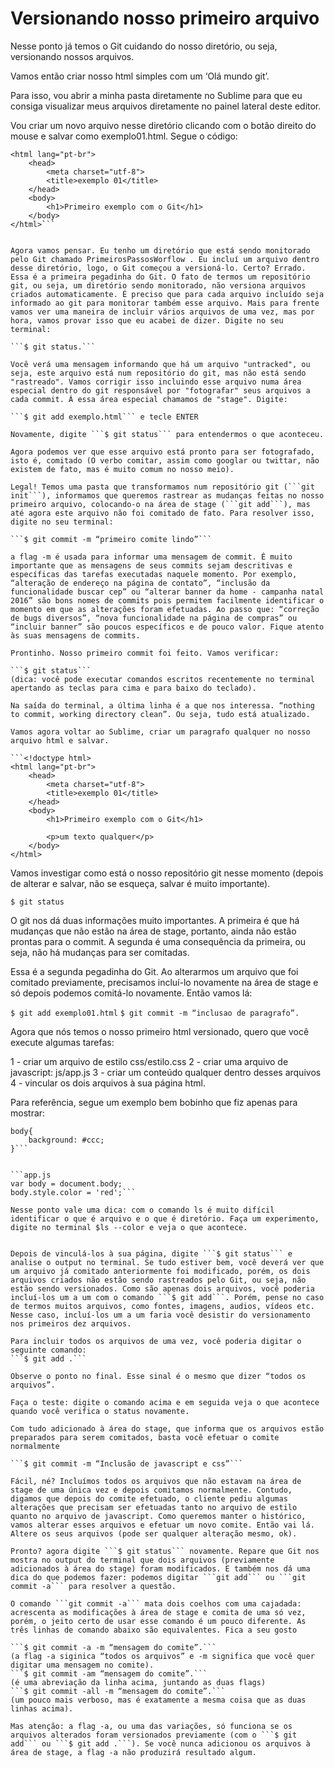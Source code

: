 # Versionando nosso primeiro arquivo

Nesse ponto já temos o Git cuidando do nosso diretório, ou seja, versionando nossos arquivos. 

Vamos então criar nosso html simples com um ‘Olá mundo git’.

Para isso, vou abrir a minha pasta diretamente no Sublime para que eu consiga visualizar meus arquivos diretamente no painel lateral deste editor.

Vou criar um novo arquivo nesse diretório clicando com o botão direito do mouse e salvar como exemplo01.html. Segue o código:

```<!doctype html>
<html lang="pt-br">
	<head>
		<meta charset="utf-8">
		<title>exemplo 01</title>
	</head>
	<body>
		<h1>Primeiro exemplo com o Git</h1>
	</body>
</html>```


Agora vamos pensar. Eu tenho um diretório que está sendo monitorado pelo Git chamado PrimeirosPassosWorflow . Eu incluí um arquivo dentro desse diretório, logo, o Git começou a versioná-lo. Certo? Errado. Essa é a primeira pegadinha do Git. O fato de termos um repositório git, ou seja, um diretório sendo monitorado, não versiona arquivos criados automaticamente. É preciso que para cada arquivo incluído seja informado ao git para monitorar também esse arquivo. Mais para frente vamos ver uma maneira de incluir vários arquivos de uma vez, mas por hora, vamos provar isso que eu acabei de dizer. Digite no seu terminal:

```$ git status.```

Você verá uma mensagem informando que há um arquivo "untracked", ou seja, este arquivo está num repositório do git, mas não está sendo "rastreado". Vamos corrigir isso incluindo esse arquivo numa área especial dentro do git responsável por "fotografar" seus arquivos a cada commit. Á essa área especial chamamos de "stage". Digite:

```$ git add exemplo.html``` e tecle ENTER

Novamente, digite ```$ git status``` para entendermos o que aconteceu.

Agora podemos ver que esse arquivo está pronto para ser fotografado, isto é, comitado (O verbo comitar, assim como googlar ou twittar, não existem de fato, mas é muito comum no nosso meio).

Legal! Temos uma pasta que transformamos num repositório git (```git init```), informamos que queremos rastrear as mudanças feitas no nosso primeiro arquivo, colocando-o na área de stage (```git add```), mas até agora este arquivo não foi comitado de fato. Para resolver isso, digite no seu terminal:

```$ git commit -m “primeiro comite lindo”```

a flag -m é usada para informar uma mensagem de commit. É muito importante que as mensagens de seus commits sejam descritivas e específicas das tarefas executadas naquele momento. Por exemplo, “alteração de endereço na página de contato”, “inclusão da funcionalidade buscar cep” ou “alterar banner da home - campanha natal 2016” são bons nomes de commits pois permitem facilmente identificar o momento em que as alterações foram efetuadas. Ao passo que: “correção de bugs diversos”, “nova funcionalidade na página de compras” ou “incluir banner” são poucos específicos e de pouco valor. Fique atento às suas mensagens de commits. 
 
Prontinho. Nosso primeiro commit foi feito. Vamos verificar: 

```$ git status``` 
(dica: você pode executar comandos escritos recentemente no terminal apertando as teclas para cima e para baixo do teclado).

Na saída do terminal, a última linha é a que nos interessa. “nothing to commit, working directory clean”. Ou seja, tudo está atualizado.

Vamos agora voltar ao Sublime, criar um paragrafo qualquer no nosso arquivo html e salvar. 

```<!doctype html>
<html lang="pt-br">
	<head>
		<meta charset="utf-8">
		<title>exemplo 01</title>
	</head>
	<body>
		<h1>Primeiro exemplo com o Git</h1>

		<p>um texto qualquer</p>
	</body>
</html>
```


Vamos investigar como está o nosso repositório git nesse momento (depois de alterar e salvar, não se esqueça, salvar é muito importante).

```$ git status```

O git nos dá duas informações muito importantes. A primeira é que há mudanças que não estão na área de stage, portanto, ainda não estão prontas para o commit. A segunda é uma consequência da primeira, ou seja, não há mudanças para ser comitadas.

Essa é a segunda pegadinha do Git. Ao alterarmos um arquivo que foi comitado previamente, precisamos incluí-lo novamente na área de stage e só depois podemos comitá-lo novamente. Então vamos lá:

```$ git add exemplo01.html```
```$ git commit -m “inclusao de paragrafo”.```


Agora que nós temos o nosso primeiro html versionado, quero que você execute algumas tarefas:

1 - criar um arquivo de estilo css/estilo.css
2 - criar uma arquivo de javascript: js/app.js
3 - criar um conteúdo qualquer dentro desses arquivos
4 - vincular os dois arquivos à sua página html.

Para referência, segue um exemplo bem bobinho que fiz apenas para mostrar:

```estilo.css:
body{
	background: #ccc;
}```


```app.js
var body = document.body;
body.style.color = 'red';```

Nesse ponto vale uma dica: com o comando ls é muito difícil identificar o que é arquivo e o que é diretório. Faça um experimento, digite no terminal $ls --color e veja o que acontece.


Depois de vinculá-los à sua página, digite ```$ git status``` e analise o output no terminal. Se tudo estiver bem, você deverá ver que um arquivo já comitado anteriormente foi modificado, porém, os dois arquivos criados não estão sendo rastreados pelo Git, ou seja, não estão sendo versionados. Como são apenas dois arquivos, você poderia incluí-los um a um com o comando ```$ git add```. Porém, pense no caso de termos muitos arquivos, como fontes, imagens, audios, vídeos etc. Nesse caso, incluí-los um a um faria você desistir do versionamento nos primeiros dez arquivos. 

Para incluir todos os arquivos de uma vez, você poderia digitar o seguinte comando:
```$ git add .```

Observe o ponto no final. Esse sinal é o mesmo que dizer “todos os arquivos”.

Faça o teste: digite o comando acima e em seguida veja o que acontece quando você verifica o status novamente.

Com tudo adicionado à área do stage, que informa que os arquivos estão preparados para serem comitados, basta você efetuar o comite normalmente

```$ git commit -m “Inclusão de javascript e css”```

Fácil, né? Incluímos todos os arquivos que não estavam na área de stage de uma única vez e depois comitamos normalmente. Contudo, digamos que depois do comite efetuado, o cliente pediu algumas alterações que precisam ser efetuadas tanto no arquivo de estilo quanto no arquivo de javascript. Como queremos manter o histórico, vamos alterar esses arquivos e efetuar um novo comite. Então vai lá. Altere os seus arquivos (pode ser qualquer alteração mesmo, ok).

Pronto? agora digite ```$ git status``` novamente. Repare que Git nos mostra no output do terminal que dois arquivos (previamente adicionados à área do stage) foram modificados. E também nos dá uma dica do que podemos fazer: podemos digitar ```git add``` ou ```git commit -a``` para resolver a questão.

O comando ```git commit -a``` mata dois coelhos com uma cajadada: acrescenta as modificações à área de stage e comita de uma só vez, porém, o jeito certo de usar esse comando é um pouco diferente. As três linhas de comando abaixo são equivalentes. Fica a seu gosto

```$ git commit -a -m “mensagem do comite”.```
(a flag -a siginica “todos os arquivos” e -m significa que você quer digitar uma mensagem no comite).
```$ git commit -am “mensagem do comite”.``` 
(é uma abreviação da linha acima, juntando as duas flags)
```$ git commit -all -m “mensagem do comite”.``` 
(um pouco mais verboso, mas é exatamente a mesma coisa que as duas linhas acima).

Mas atenção: a flag -a, ou uma das variações, só funciona se os arquivos alterados foram versionados previamente (com o ```$ git add``` ou ```$ git add .```). Se você nunca adicionou os arquivos à área de stage, a flag -a não produzirá resultado algum.

